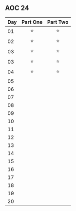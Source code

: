 ## AOC 24

| Day        | Part One           | Part Two
| ------------- |:-------------:| :-----:|
| 01            |      ⭐       |    ⭐  |
| 02            |       ⭐      |   ⭐   |
| 03            |       ⭐      |   ⭐   |
| 03            |       ⭐      |   ⭐   |
| 04            |       ⭐      |   ⭐       |
| 05            |            |       |
| 06            |              |          |
| 07            |              |          |
| 08            |              |          |
| 09            |              |          |
| 10            |              |          |
| 11            |              |
| 12 | |
| 13 | |
| 14 | |
| 15 | |
| 16 | |
| 17 | |
| 18 | |
| 19 | |
| 20 | |

